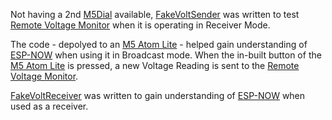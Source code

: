 Not having a 2nd [M5Dial](https://docs.m5stack.com/en/core/M5Dial) available, [FakeVoltSender](https://github.com/BluDotz/FakeVolt/tree/main/FakeVoltSender) was written to test [Remote Voltage Monitor](https://www.youtube.com/watch?v=hWHHfaTxZC0) when it is operating in Receiver Mode.

The code - depolyed to an [M5 Atom Lite](https://shop.m5stack.com/products/atom-lite-esp32-development-kit) - helped gain understanding of [ESP-NOW](https://docs.espressif.com/projects/esp-idf/en/latest/esp32c3/api-reference/network/esp_now.html) when using it in Broadcast mode. When the in-built button of the [M5 Atom Lite](https://shop.m5stack.com/products/atom-lite-esp32-development-kit) is pressed, a new Voltage Reading is sent to the [Remote Voltage Monitor](https://www.youtube.com/watch?v=hWHHfaTxZC0).

[FakeVoltReceiver](https://github.com/BluDotz/FakeVolt/tree/main/FakeVoltReceiver) was written to gain understanding of [ESP-NOW](https://docs.espressif.com/projects/esp-idf/en/latest/esp32c3/api-reference/network/esp_now.html) when used as a receiver.
